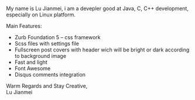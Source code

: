 My name is Lu Jianmei, i am a devepler good at Java, C, C++ development, especially on Linux platform.
  
Main Features:

* Zurb Foundation 5 – css framework
* Scss files with settings file
* Fullscreen post covers with header wich will be bright or dark according to background image
* Fast and light
* Font Awesome
* Disqus comments integration




Warm Regards and Stay Creative,  
Lu Jianmei
